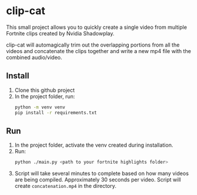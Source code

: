 # clip-cat
This small project allows you to quickly create a single video from multiple Fortnite
clips created by Nvidia Shadowplay.

clip-cat will automagically trim out the overlapping portions from all the videos and
concatenate the clips together and write a new mp4 file with the combined audio/video.


## Install
1. Clone this github project
2. In the project folder, run:
    ```sh
    python -m venv venv
    pip install -r requirements.txt
    ```

## Run
1. In the project folder, activate the venv created during installation.
2. Run:
    ```sh
    python ./main.py <path to your fortnite highlights folder>
    ```
3. Script will take several minutes to complete based on how many videos are being
compiled.  Approximately 30 seconds per video.  Script will create `concatenation.mp4`
in the directory.
